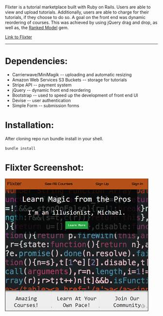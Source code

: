 Flixter is a tutorial marketplace built with Ruby on Rails. Users are able to view and upload tutorials. Additionally, users are able to charge for their tutorials, if they choose to do so. A goal on the front end was dynamic reordering of courses. This was achieved by using jQuery drag and drop, as well as, the [Ranked Model](https://github.com/mixonic/ranked-model) gem. 

[Link to Flixter](https://flixter-devoun-edwards.herokuapp.com/)

*****************************************************************************************************************************************

# Dependencies: 
  * Carrierwave/MiniMagik -- uploading and automatic resizing
  * Amazon Web Services S3 Buckets -- storage for tutorials 
  * Stripe API -- payment system 
  * jQuery -- dynamic front end reordering 
  * Bootstrap -- used to speed up the development of front end UI 
  * Devise -- user authentication 
  * Simple Form -- submission forms
  
  # Installation: 
  
  After cloning repo run bundle install in your shell. 
  
  `bundle install`
 
 # Flixter Screenshot: 
 
![Flixter Screenshot](https://github.com/THREExPENNYco/flixter-master/blob/master/flixterScreenShot.PNG)
